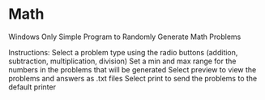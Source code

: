 # Math
Windows Only
Simple Program to Randomly Generate Math Problems

Instructions:
  Select a problem type using the radio buttons (addition, subtraction, multiplication, division)
  Set a min and max range for the numbers in the problems that will be generated
  Select preview to view the problems and answers as .txt files
  Select print to send the problems to the default printer
